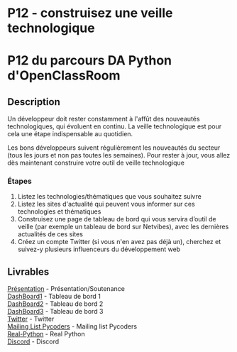 # P12 - construisez une veille technologique  

# P12 du parcours DA Python d'OpenClassRoom  

## Description  

Un développeur doit rester constamment à l'affût des nouveautés technologiques, qui évoluent en continu. La veille
 technologique est pour cela une étape indispensable au quotidien.  

Les bons développeurs suivent régulièrement les nouveautés du secteur (tous les jours et non pas toutes
les semaines). Pour rester à jour, vous allez dès maintenant construire votre outil de veille technologique  

### Étapes  
1. Listez les technologies/thématiques que vous souhaitez suivre  
2. Listez les sites d'actualité qui peuvent vous informer sur ces technologies et thématiques  
3. Construisez une page de tableau de bord qui vous servira d’outil de veille (par exemple un tableau de bord sur Netvibes), avec les dernières actualités de ces sites  
4. Créez un compte Twitter (si vous n'en avez pas déjà un), cherchez et suivez-y plusieurs influenceurs du développement web  

## Livrables  
[Présentation](/Livrables/presentation.pdf) - Présentation/Soutenance  
[DashBoard1](/Livrables/pveille01_tableaudebord01.png) - Tableau de bord 1  
[DashBoard2](/Livrables/pveille02_tableaudebord02.png) - Tableau de bord 2  
[DashBoard3](/Livrables/pveille03_tableaudebord03.png) - Tableau de bord 3  
[Twitter](/Livrables/pveille04_twitter.png) - Twitter  
[Mailing List Pycoders](/Livrables/pveille05_pycoders-weekly-MailingList.png) - Mailing list Pycoders  
[Real-Python](/Livrables/pveille06_Real-Python.png) - Real Python  
[Discord](/Livrables/pveille07_discord.png) - Discord  
